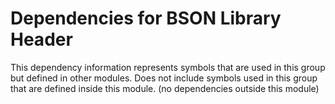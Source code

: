 
# Dependencies for BSON Library Header
This dependency information represents symbols that are used in this group but defined in other modules.  Does not include symbols used in this group that are defined inside this module.
(no dependencies outside this module)
